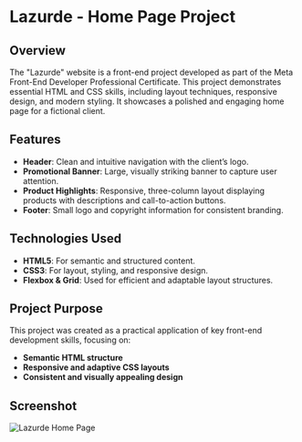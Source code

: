 # Lazurde - Home Page Project

## Overview
The "Lazurde" website is a front-end project developed as part of the Meta Front-End Developer Professional Certificate. This project demonstrates essential HTML and CSS skills, including layout techniques, responsive design, and modern styling. It showcases a polished and engaging home page for a fictional client.

## Features
- **Header**: Clean and intuitive navigation with the client’s logo.
- **Promotional Banner**: Large, visually striking banner to capture user attention.
- **Product Highlights**: Responsive, three-column layout displaying products with descriptions and call-to-action buttons.
- **Footer**: Small logo and copyright information for consistent branding.

## Technologies Used
- **HTML5**: For semantic and structured content.
- **CSS3**: For layout, styling, and responsive design.
- **Flexbox & Grid**: Used for efficient and adaptable layout structures.

## Project Purpose
This project was created as a practical application of key front-end development skills, focusing on:
- **Semantic HTML structure**
- **Responsive and adaptive CSS layouts**
- **Consistent and visually appealing design**

## Screenshot
![Lazurde Home Page](path/to/your/screenshot.png)
